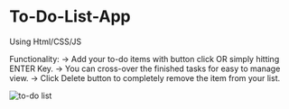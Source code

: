 # To-Do-List-App
Using Html/CSS/JS

Functionality:
-> Add your to-do items with button click OR simply hitting ENTER Key.
-> You can cross-over the finished tasks for easy to manage view.
-> Click Delete button to completely remove the item from your list.

![to-do list](https://user-images.githubusercontent.com/37789026/39085851-09268f34-45dd-11e8-967c-e8df49ffed8d.jpg)


